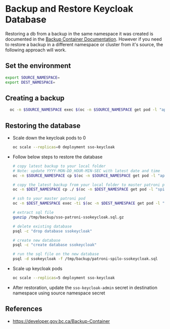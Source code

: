 # Backup and Restore Keycloak Database

Restoring a db from a backup in the same namespace it was created is documented in the [Backup Container Documentation](https://developer.gov.bc.ca/Backup-Container).  However if you need to restore a backup in a different namespace or cluster from it's source, the following approach will work.

## Set the environment

```sh
export SOURCE_NAMESPACE=
export DEST_NAMESPACE=
```

## Creating a backup

```sh
  oc -n $SOURCE_NAMESPACE exec $(oc -n $SOURCE_NAMESPACE get pod -l "app.kubernetes.io/name=sso-backup-storage" -o custom-columns=":metadata.name") -- ./backup.sh -s
```

## Restoring the database

- Scale down the keycloak pods to 0

  ```sh
  oc scale --replicas=0 deployment sso-keycloak
  ```

- Follow below steps to restore the database

  ```sh
  # copy latest backup to your local folder
  # Note: update YYYY-MON-DD_HOUR-MIN-SEC with latest date and time
  oc -n $SOURCE_NAMESPACE cp $(oc -n $SOURCE_NAMESPACE get pod -l "app.kubernetes.io/name=sso-backup-storage" -o custom-columns=":metadata.name"):/backups/daily/YYYY-MON-DD/sso-patroni-ssokeycloak_YYYY-MON-DD_HOUR-MIN-SEC.sql.gz /sso-patroni-ssokeycloak.sql.gz

  # copy the latest backup from your local folder to master patroni pod /tmp/backup folder
  oc -n $DEST_NAMESPACE cp ./ $(oc -n $DEST_NAMESPACE get pod -l "spilo-role=master" -o custom-columns=":metadata.name"):/tmp/backup

  # ssh to your master patroni pod
  oc -n $DEST_NAMESPACE exec -ti $(oc -n $DEST_NAMESPACE get pod -l "spilo-role=master" -o custom-columns=":metadata.name") -- bash

  # extract sql file
  gunzip /tmp/backup/sso-patroni-ssokeycloak.sql.gz

  # delete existing database
  psql -c "drop database ssokeycloak"

  # create new database
  psql -c "create database ssokeycloak"

  # run the sql file on the new database
  psql -d ssokeycloak -f /tmp/backup/patroni-spilo-ssokeycloak.sql
  ```

- Scale up keycloak pods

  ```sh
  oc scale --replicas=5 deployment sso-keycloak
  ```

- After restoration, update the `sso-keycloak-admin` secret in destination namespace using source namespace secret

## References

- https://developer.gov.bc.ca/Backup-Container
